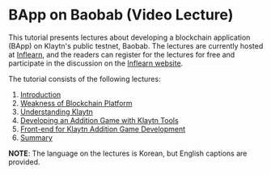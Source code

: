 # BApp on Baobab \(Video Lecture\)

This tutorial presents lectures about developing a blockchain application \(BApp\) on Klaytn's public testnet, Baobab. The lectures are currently hosted at [Inflearn](https://www.inflearn.com/course/%ED%81%B4%EB%A0%88%EC%9D%B4%ED%8A%BC), and the readers can register for the lectures for free and participate in the discussion on the [Inflearn website](https://www.inflearn.com/course/%ED%81%B4%EB%A0%88%EC%9D%B4%ED%8A%BC).

The tutorial consists of the following lectures:

1. [Introduction](https://github.com/tinaklay/docs-bapps/tree/323ca019672d4b0b7e03a0ad9708c1a5eec1f039/tutorials/bapp-on-baobab-video-lecture/1-introduction.md)
2. [Weakness of Blockchain Platform](https://github.com/tinaklay/docs-bapps/tree/323ca019672d4b0b7e03a0ad9708c1a5eec1f039/tutorials/bapp-on-baobab-video-lecture/2-weakness-of-blockchain-platform.md)
3. [Understanding Klaytn](https://github.com/tinaklay/docs-bapps/tree/323ca019672d4b0b7e03a0ad9708c1a5eec1f039/tutorials/bapp-on-baobab-video-lecture/3-understanding-klaytn.md)
4. [Developing an Addition Game with Klaytn Tools](https://github.com/tinaklay/docs-bapps/tree/323ca019672d4b0b7e03a0ad9708c1a5eec1f039/tutorials/bapp-on-baobab-video-lecture/4-developing-game.md)
5. [Front-end for Klaytn Addition Game Development](https://github.com/tinaklay/docs-bapps/tree/323ca019672d4b0b7e03a0ad9708c1a5eec1f039/tutorials/bapp-on-baobab-video-lecture/5-frontend.md)
6. [Summary](https://github.com/tinaklay/docs-bapps/tree/323ca019672d4b0b7e03a0ad9708c1a5eec1f039/tutorials/bapp-on-baobab-video-lecture/6-summary.md)

**NOTE**: The language on the lectures is Korean, but English captions are provided.

